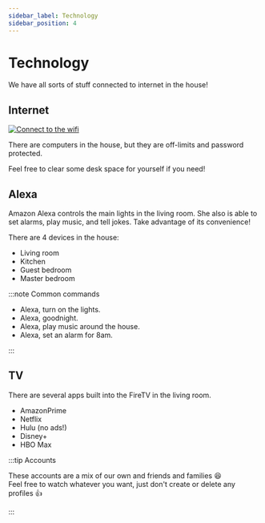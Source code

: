 ```yaml
---
sidebar_label: Technology
sidebar_position: 4
---
```


# Technology

We have all sorts of stuff connected to internet in the house!

## Internet

[![Connect to the wifi](https://chart.googleapis.com/chart?cht=qr&chl=WIFI%3AT%3AWPA%3BS%3Anetworknotfound%3BP%3Acjtetonscout16%3BH%3A%3B&chs=180x180&choe=UTF-8&chld=L|2)](wifi://:cjtetonscout16@networknotfound)

There are computers in the house, but they are off-limits and password protected.

Feel free to clear some desk space for yourself if you need!

## Alexa

Amazon Alexa controls the main lights in the living room. She also is able to set alarms, play music, and tell jokes. Take advantage of its convenience!

There are 4 devices in the house:
- Living room
- Kitchen
- Guest bedroom
- Master bedroom

:::note Common commands

- Alexa, turn on the lights. 
- Alexa, goodnight.
- Alexa, play music around the house.
- Alexa, set an alarm for 8am.

:::

## TV

There are several apps built into the FireTV in the living room. 

* AmazonPrime
* Netflix
* Hulu (no ads!)
* Disney+
* HBO Max

:::tip Accounts 

These accounts are a mix of our own and friends and families :laughing:  
Feel free to watch whatever you want, just don't create or delete any profiles :thumbsup:

:::
